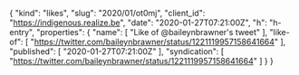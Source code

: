 {
  "kind": "likes",
  "slug": "2020/01/ot0mj",
  "client_id": "https://indigenous.realize.be",
  "date": "2020-01-27T07:21:00Z",
  "h": "h-entry",
  "properties": {
    "name": [
      "Like of @baileynbrawner's tweet"
    ],
    "like-of": [
      "https://twitter.com/baileynbrawner/status/1221119957158641664"
    ],
    "published": [
      "2020-01-27T07:21:00Z"
    ],
    "syndication": [
      "https://twitter.com/baileynbrawner/status/1221119957158641664"
    ]
  }
}
